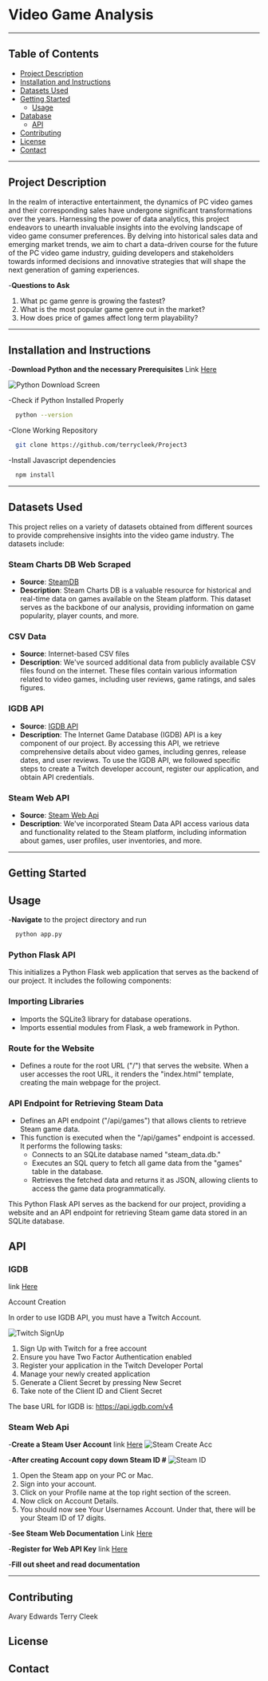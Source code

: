 # Video Game Analysis

---
## Table of Contents

- [Project Description](#project-description)
- [Installation and Instructions](#installation-and-instruction)
- [Datasets Used](#datasets-used)
- [Getting Started](#getting-started)
    - [Usage](#usage)
- [Database](#database)
    - [API](#api)
- [Contributing](#contributing)
- [License](#license)
- [Contact](#contact)

---

## Project Description
In the realm of interactive entertainment, the dynamics of PC video games and their corresponding sales have undergone significant transformations over the years. Harnessing the power of data analytics, this project endeavors to unearth invaluable insights into the evolving landscape of video game consumer preferences. By delving into historical sales data and emerging market trends, we aim to chart a data-driven course for the future of the PC video game industry, guiding developers and stakeholders towards informed decisions and innovative strategies that will shape the next generation of gaming experiences.

-**Questions to Ask**
1. What pc game genre is growing the fastest?
2. What is the most popular game genre out in the market?
3. How does price of games affect long term playability?


---
## Installation and Instructions


-**Download Python and the necessary Prerequisites**
Link [Here](https://www.python.org/)

![Python Download Screen](https://docs.python.org/3/_images/win_installer.png)

-Check if Python Installed Properly
 ```sh
   python --version
   ```
-Clone Working Repository
 ```sh
   git clone https://github.com/terrycleek/Project3
   ```
-Install Javascript dependencies
 ```sh
   npm install
   ```
   


---

## Datasets Used

This project relies on a variety of datasets obtained from different sources to provide comprehensive insights into the video game industry. The datasets include:

### Steam Charts DB Web Scraped

- **Source**: [SteamDB](https://steamdb.info/charts/)
- **Description**: Steam Charts DB is a valuable resource for historical and real-time data on games available on the Steam platform. This dataset serves as the backbone of our analysis, providing information on game popularity, player counts, and more.

### CSV Data

- **Source**: Internet-based CSV files
- **Description**: We've sourced additional data from publicly available CSV files found on the internet. These files contain various information related to video games, including user reviews, game ratings, and sales figures.

### IGDB API

- **Source**: [IGDB API](https://api-docs.igdb.com/#getting-started)
- **Description**: The Internet Game Database (IGDB) API is a key component of our project. By accessing this API, we retrieve comprehensive details about video games, including genres, release dates, and user reviews. To use the IGDB API, we followed specific steps to create a Twitch developer account, register our application, and obtain API credentials.

### Steam Web API

- **Source**: [Steam Web Api](https://steamapi.xpaw.me/)
- **Description**: We've incorporated Steam Data API access various data and functionality related to the Steam platform, including information about games, user profiles, user inventories, and more.



---


## Getting Started

## Usage

-**Navigate** to the project directory and run
 ```sh
   python app.py
   ```
   
### Python Flask API

This initializes a Python Flask web application that serves as the backend of our project. It includes the following components:

### Importing Libraries

- Imports the SQLite3 library for database operations.
- Imports essential modules from Flask, a web framework in Python.


### Route for the Website

- Defines a route for the root URL ("/") that serves the website. When a user accesses the root URL, it renders the "index.html" template, creating the main webpage for the project.

### API Endpoint for Retrieving Steam Data

- Defines an API endpoint ("/api/games") that allows clients to retrieve Steam game data.
- This function is executed when the "/api/games" endpoint is accessed. It performs the following tasks:
    - Connects to an SQLite database named "steam_data.db."
    - Executes an SQL query to fetch all game data from the "games" table in the database.
    - Retrieves the fetched data and returns it as JSON, allowing clients to access the game data programmatically.



This Python Flask API serves as the backend for our project, providing a website and an API endpoint for retrieving Steam game data stored in an SQLite database.



## API

### IGDB 

link [Here](https://api-docs.igdb.com/#getting-started)

Account Creation

In order to use IGDB API, you must have a Twitch Account.

![Twitch SignUp](https://www.dummies.com/wp-content/uploads/twitch-channel-setup.jpg)


1. Sign Up with Twitch for a free account
2. Ensure you have Two Factor Authentication enabled
3. Register your application in the Twitch Developer Portal
4. Manage your newly created application
5. Generate a Client Secret by pressing New Secret
6. Take note of the Client ID and Client Secret

The base URL for IGDB is: https://api.igdb.com/v4

### Steam Web Api

-**Create a Steam User Account**
link [Here](https://store.steampowered.com/join)
![Steam Create Acc](https://cdn.vcgamers.com/news/wp-content/uploads/2022/10/Cara-Bikin-Akun-Steam-Melalui-Client.png)
    
-**After creating Account copy down Steam ID #**
![Steam ID](https://gamertweak.com/wp-content/uploads/2022/06/how-to-locate-steam-id.jpg)
    
1. Open the Steam app on your PC or Mac.
2. Sign into your account.
3. Click on your Profile name at the top right section of the screen.
4. Now click on Account Details.
5. You should now see Your Usernames Account. Under that, there will be your Steam ID of 17 digits.
    
-**See Steam Web Documentation** Link [Here](https://steamapi.xpaw.me/)

-**Register for Web API Key**
link [Here](https://steamcommunity.com/dev/apikey)
    

-**Fill out sheet and read documentation**
    

---
## Contributing
Avary Edwards
Terry Cleek

## License

## Contact
